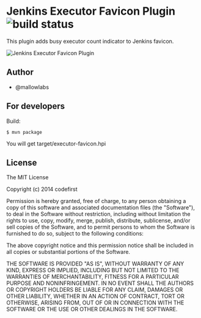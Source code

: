 Jenkins Executor Favicon Plugin ![build status](https://circleci.com/gh/mallowlabs/executor-favicon-plugin/tree/master.svg?style=shield)
=======================================

This plugin adds busy executor count indicator to Jenkins favicon.

![Jenkins Executor Favicon Plugin](https://raw.github.com/mallowlabs/executor-favicon-plugin/master/jenkins-favicon.png)

Author
---------------
* @mallowlabs

For developers
---------------
Build:

    $ mvn package

You will get target/executor-favicon.hpi

License
---------------
The MIT License

Copyright (c) 2014 codefirst

Permission is hereby granted, free of charge, to any person obtaining a copy
of this software and associated documentation files (the "Software"), to deal
in the Software without restriction, including without limitation the rights
to use, copy, modify, merge, publish, distribute, sublicense, and/or sell
copies of the Software, and to permit persons to whom the Software is
furnished to do so, subject to the following conditions:

The above copyright notice and this permission notice shall be included in
all copies or substantial portions of the Software.

THE SOFTWARE IS PROVIDED "AS IS", WITHOUT WARRANTY OF ANY KIND, EXPRESS OR
IMPLIED, INCLUDING BUT NOT LIMITED TO THE WARRANTIES OF MERCHANTABILITY,
FITNESS FOR A PARTICULAR PURPOSE AND NONINFRINGEMENT. IN NO EVENT SHALL THE
AUTHORS OR COPYRIGHT HOLDERS BE LIABLE FOR ANY CLAIM, DAMAGES OR OTHER
LIABILITY, WHETHER IN AN ACTION OF CONTRACT, TORT OR OTHERWISE, ARISING FROM,
OUT OF OR IN CONNECTION WITH THE SOFTWARE OR THE USE OR OTHER DEALINGS IN
THE SOFTWARE.

